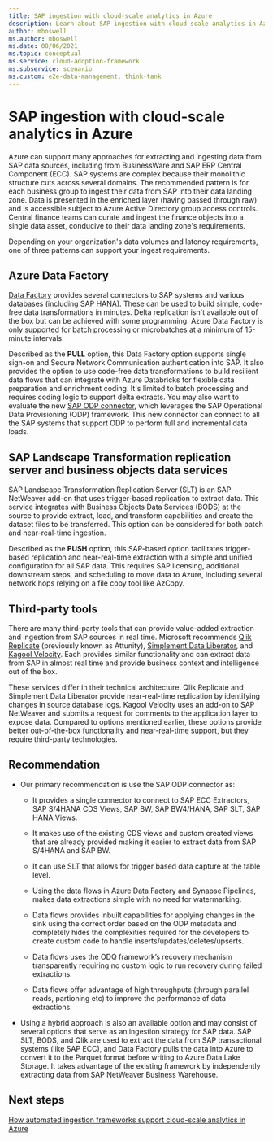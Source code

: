 ```yaml
---
title: SAP ingestion with cloud-scale analytics in Azure
description: Learn about SAP ingestion with cloud-scale analytics in Azure.
author: mboswell
ms.author: mboswell
ms.date: 08/06/2021
ms.topic: conceptual
ms.service: cloud-adoption-framework
ms.subservice: scenario
ms.custom: e2e-data-management, think-tank
---
```


# SAP ingestion with cloud-scale analytics in Azure

Azure can support many approaches for extracting and ingesting data from SAP data sources, including from BusinessWare and SAP ERP Central Component (ECC). SAP systems are complex because their monolithic structure cuts across several domains. The recommended pattern is for each business group to ingest their data from SAP into their data landing zone. Data is presented in the enriched layer (having passed through raw) and is accessible subject to Azure Active Directory group access controls. Central finance teams can curate and ingest the finance objects into a single data asset, conducive to their data landing zone's requirements.

Depending on your organization's data volumes and latency requirements, one of three patterns can support your ingest requirements.

## Azure Data Factory

[Data Factory](/azure/data-factory/connector-overview) provides several connectors to SAP systems and various databases (including SAP HANA). These can be used to build simple, code-free data transformations in minutes. Delta replication isn't available out of the box but can be achieved with some programming. Azure Data Factory is only supported for batch processing or microbatches at a minimum of 15-minute intervals.

Described as the **PULL** option, this Data Factory option supports single sign-on and Secure Network Communication authentication into SAP. It also provides the option to use code-free data transformations to build resilient data flows that can integrate with Azure Databricks for flexible data preparation and enrichment coding. It's limited to batch processing and requires coding logic to support delta extracts. You may also want to evaluate the new [SAP ODP connector](/azure/data-factory/sap-change-data-capture-introduction-architecture), which leverages the SAP Operational Data Provisioning (ODP) framework. This new connector can connect to all the SAP systems that support ODP to perform full and incremental data loads.

## SAP Landscape Transformation replication server and business objects data services

SAP Landscape Transformation Replication Server (SLT) is an SAP NetWeaver add-on that uses trigger-based replication to extract data. This service integrates with Business Objects Data Services (BODS) at the source to provide extract, load, and transform capabilities and create the dataset files to be transferred. This option can be considered for both batch and near-real-time ingestion.

Described as the **PUSH** option, this SAP-based option facilitates trigger-based replication and near-real-time extraction with a simple and unified configuration for all SAP data. This requires SAP licensing, additional downstream steps, and scheduling to move data to Azure, including several network hops relying on a file copy tool like AzCopy.

## Third-party tools

There are many third-party tools that can provide value-added extraction and ingestion from SAP sources in real time. Microsoft recommends [Qlik Replicate](https://www.qlik.com/us/products/technology/sap) (previously known as Attunity), [Simplement Data Liberator](https://www.simplement.us/), and [Kagool Velocity](https://www.kagool.com/). Each provides similar functionality and can extract data from SAP in almost real time and provide business context and intelligence out of the box.

These services differ in their technical architecture. Qlik Replicate and Simplement Data Liberator provide near-real-time replication by identifying changes in source database logs. Kagool Velocity uses an add-on to SAP NetWeaver and submits a request for comments to the application layer to expose data. Compared to options mentioned earlier, these options provide better out-of-the-box functionality and near-real-time support, but they require third-party technologies.

## Recommendation
- Our primary recommendation is use the SAP ODP connector as:
  
  - It provides a single connector to connect to SAP ECC Extractors, SAP S/4HANA CDS Views, SAP BW, SAP BW4/HANA, SAP SLT, SAP HANA Views.
  
  - It makes use of the existing CDS views and custom created views that are already provided making it easier to extract data from SAP S/4HANA and SAP BW.
  
  - It can use SLT that allows for trigger based data capture at the table level.
  
  - Using the data flows in Azure Data Factory and Synapse Pipelines, makes data extractions simple with no need for watermarking.
  
  - Data flows provides inbuilt capabilities for applying  changes in the sink using the correct order based on the ODP metadata and completely hides the complexities required for the developers to create custom code to handle inserts/updates/deletes/upserts.
  
  - Data flows uses the ODQ framework’s recovery mechanism transparently requiring no custom logic to run recovery during failed extractions.
  
  - Data flows offer advantage of high throughputs (through parallel reads, partioning etc) to improve the performance of data extractions.
  
- Using a hybrid approach is also an available option and may consist of several options that serve as an ingestion strategy for SAP data. SAP SLT, BODS, and Qlik are used to extract the data from SAP transactional systems (like SAP ECC), and Data Factory pulls the data into Azure to convert it to the Parquet format before writing to Azure Data Lake Storage. It takes advantage of the existing framework by independently extracting data from SAP NetWeaver Business Warehouse.

## Next steps

[How automated ingestion frameworks support cloud-scale analytics in Azure](./automated-ingestion-pattern.md)
